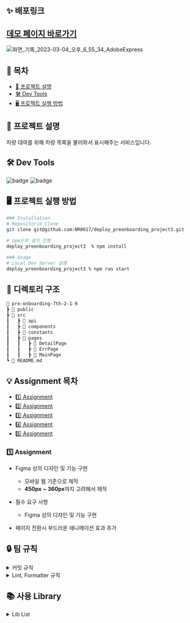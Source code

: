 
## **✨ 배포링크**

## [데모 페이지 바로가기](https://imaginative-donut-17d06f.netlify.app/)
![화면_기록_2023-03-04_오후_6_55_34_AdobeExpress](https://user-images.githubusercontent.com/94212747/222893628-3277475d-f8d9-4b85-ba69-9d222f93b61a.gif)

## 📝 목차

- [📰 프로젝트 설명](#-프로젝트-설명)
- [🛠️ Dev Tools](#-dev-tools)
- [🖥 프로젝트 실행 방법](#-프로젝트-실행-방법)

## **📰 프로젝트 설명**

차량 대여를 위해 차량 목록을 불러와서 표시해주는 서비스입니다.

## **🛠 Dev Tools**

![badge](https://img.shields.io/badge/React-61dafb?logo=React&logoColor=white&style=flat-square) ![badge](https://img.shields.io/badge/npm-CB3837?logo=npm&logoColor=white&style=flat-square)

## **🖥 프로젝트 실행 방법**

```sh
### Installation
# Repositorie Clone
git clone git@github.com:NR0617/deploy_preonboarding_project3.git

# npm으로 설치 진행
deploy_preonboarding_project3  % npm install

### Usage
# Local Dev Server 실행
deploy_preonboarding_project3 % npm run start


```

## **📝 디렉토리 구조**

```sh
📂 pre-onboarding-7th-2-1-9
┣ 📂 public
┣ 📂 src
┃   ┣ 📂 api
┃   ┣ 📂 components
┃   ┣ 📂 constants
┃   ┣ 📂 pages
┃   ┃   ┣ 📂 DetailPage  
┃   ┃   ┣ 📂 ErrPage 
┃   ┃   ┣ 📂 MainPage 
┗ 📄 README.md
```

## **💡 Assignment 목차**

- [1️⃣ Assignment](#1️⃣-assignment)
- [2️⃣ Assignment](#2️⃣-assignment)
- [3️⃣ Assignment](#3️⃣-assignment)
- [4️⃣ Assignment](#4️⃣-assignment-추가-구현-사항)
- [5️⃣ Assignment](#5️⃣-assignment-추가-구현-사항)

### **1️⃣ Assignment**

- Figma 상의 디자인 및 기능 구현
  - 모바일 웹 기준으로 제작
  - **450px ~ 360px**까지 고려해서 제작
- 필수 요구 사항
  - Figma 상의 디자인 및 기능 구현
  

- 페이지 전환시 부드러운 애니메이션 효과 추가

## 🔒 팀 규칙

<details>
<summary>커밋 규칙</summary>
<div markdown="1">

## **commit message 규칙**

⭐ feat : 새로운 기능에 대한 커밋

🛠 fix : 버그 수정에 대한 커밋

🧱 build : 빌드 관련 파일 수정에 대한 커밋

👏 chore : 그 외 자잘한 수정에 대한 커밋

⚒ refactor :  코드 리팩토링에 대한 커밋

🎨 style : 코드 스타일 혹은 포맷 등에 관한 커밋

✏ docs : 문서 수정에 대한 커밋

💡 ci : CI관련 설정 수정에 대한 커밋

🚫 제목 끝에 마침표 금지
⚠ 무엇을 했는지 명확하게 작성

</div>
</details>

<details>
<summary>Lint, Formatter 규칙</summary>
<div markdown="1">

## **Prettier, ESLint 규칙**

##### prettier

```
  printWidth: 100, // printWidth default 80 => 100 으로 변경
  singleQuote: true, // "" => ''
  arrowParens: 'avoid', // arrow function parameter가 하나일 경우 괄호 생략
```

##### ESLint

```
  printWidth: 100, // printWidth default 80 => 100 으로 변경
  singleQuote: true, // "" => ''
  arrowParens: 'avoid', // arrow function parameter가 하나일 경우 괄호 생략
```

 </div>
  </details>

## 📚 사용 Library

<details>
<summary>Lib List</summary>
<div markdown="1">

### 공통 Lib

- eslint
- eslint-config-prettier
- husky
- prettier

### production

- styled-components
- axios
</div>
</details>

